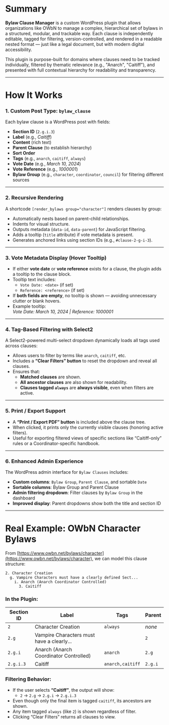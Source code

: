 # Summary

**Bylaw Clause Manager** is a custom WordPress plugin that allows organizations like OWbN to manage a complex, hierarchical set of bylaws in a structured, modular, and trackable way. Each clause is independently editable, tagged for filtering, version-controlled, and rendered in a readable nested format — just like a legal document, but with modern digital accessibility.

This plugin is purpose-built for domains where clauses need to be tracked individually, filtered by thematic relevance (e.g., "Anarch", "Caitiff"), and presented with full contextual hierarchy for readability and transparency.

---

# How It Works

### 1. **Custom Post Type: `bylaw_clause`**
Each bylaw clause is a WordPress post with fields:
- **Section ID** (`2.g.i.3`)
- **Label** (e.g., *Caitiff*)
- **Content** (rich text)
- **Parent Clause** (to establish hierarchy)
- **Sort Order**
- **Tags** (e.g., `anarch`, `caitiff`, `always`)
- **Vote Date** (e.g., *March 10, 2024*)
- **Vote Reference** (e.g., *1000001*)
- **Bylaw Group** (e.g., `character`, `coordinator`, `council`) for filtering different sources

---

### 2. **Recursive Rendering**
A shortcode `[render_bylaws group="character"]` renders clauses by group:
- Automatically nests based on parent-child relationships.
- Indents for visual structure.
- Outputs metadata (`data-id`, `data-parent`) for JavaScript filtering.
- Adds a tooltip (`title` attribute) if vote metadata is present.
- Generates anchored links using section IDs (e.g., `#clause-2-g-i-3`).

---

### 3. **Vote Metadata Display (Hover Tooltip)**
- If either **vote date** or **vote reference** exists for a clause, the plugin adds a tooltip to the clause block.
- Tooltip text includes:
  - `Vote Date: <date>` (if set)
  - `Reference: <reference>` (if set)
- If **both fields are empty**, no tooltip is shown — avoiding unnecessary clutter or blank hovers.
- Example tooltip:  
  _Vote Date: March 10, 2024 | Reference: 1000001_

---

### 4. **Tag-Based Filtering with Select2**
A Select2-powered multi-select dropdown dynamically loads all tags used across clauses:
- Allows users to filter by terms like `anarch`, `caitiff`, etc.
- Includes a **“Clear Filters” button** to reset the dropdown and reveal all clauses.
- Ensures that:
  - **Matched clauses** are shown.
  - **All ancestor clauses** are also shown for readability.
  - **Clauses tagged `always`** are **always visible**, even when filters are active.

---

### 5. **Print / Export Support**
- A **“Print / Export PDF” button** is included above the clause tree.
- When clicked, it prints only the currently visible clauses (honoring active filters).
- Useful for exporting filtered views of specific sections like “Caitiff-only” rules or a Coordinator-specific handbook.

---

### 6. **Enhanced Admin Experience**
The WordPress admin interface for `Bylaw Clauses` includes:
- **Custom columns**: `Bylaw Group`, `Parent Clause`, and sortable `Date`
- **Sortable columns**: Bylaw Group and Parent Clause
- **Admin filtering dropdown**: Filter clauses by `Bylaw Group` in the dashboard
- **Improved display**: Parent dropdowns show both the title and section ID

---

# Real Example: OWbN Character Bylaws

From [https://www.owbn.net/bylaws/character](https://www.owbn.net/bylaws/character), we can model this clause structure:

```
2. Character Creation  
  g. Vampire Characters must have a clearly defined Sect...  
    i. Anarch (Anarch Coordinator Controlled)  
      3. Caitiff  
```

### In the Plugin:

| Section ID | Label                                         | Tags               | Parent      |
|------------|-----------------------------------------------|--------------------|-------------|
| `2`        | Character Creation                            | `always`           | *none*      |
| `2.g`      | Vampire Characters must have a clearly...     |                    | `2`         |
| `2.g.i`    | Anarch (Anarch Coordinator Controlled)        | `anarch`           | `2.g`       |
| `2.g.i.3`  | Caitiff                                       | `anarch,caitiff`   | `2.g.i`     |

### Filtering Behavior:
- If the user selects **“Caitiff”**, the output will show:
  - `2` → `2.g` → `2.g.i` → `2.g.i.3`
- Even though only the final item is tagged `caitiff`, its ancestors are shown.
- Any item tagged `always` (like `2`) is shown regardless of filter.
- Clicking “Clear Filters” returns all clauses to view.